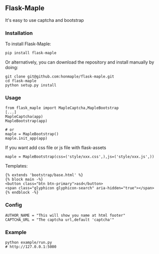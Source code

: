 ## Flask-Maple
It's easy to use captcha and bootstrap

### Installation

To install Flask-Maple:

    pip install flask-maple

Or alternatively, you can download the repository and install manually by doing:

    git clone git@github.com:honmaple/flask-maple.git
    cd flask-maple
    python setup.py install
    
### Usage

    from flask_maple import MapleCaptcha,MapleBootstrap
    [...]
    MapleCaptcha(app)
    MapleBootstrap(app)
    
    # or
    maple = MapleBootstrap()
    maple.init_app(app)
    
If you want add css file or js file with flask-assets

    maple = MapleBootstrap(css=('style/xxx.css',),js=('style/xxx.js',))
    
Templates:

    {% extends 'bootstrap/base.html' %}
    {% block main -%}
    <button class="btn btn-primary">asd</button>
    <span class="glyphicon glyphicon-search" aria-hidden="true"></span>
    {% endblock -%}
    
### Config

    AUTHOR_NAME = "This will show you name at html footer"
    CAPTCHA_URL = "The captcha url,default 'captcha'"
    
### Example
   
    python example/run.py
    # http://127.0.0.1:5000


